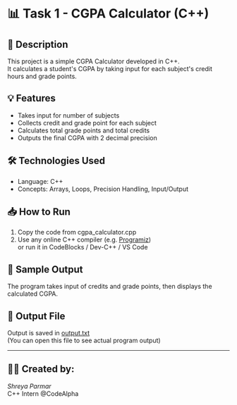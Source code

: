 # 📊 Task 1 - CGPA Calculator (C++)

## 🔎 Description
This project is a simple CGPA Calculator developed in C++.  
It calculates a student's CGPA by taking input for each subject's credit hours and grade points.

## 💡 Features
- Takes input for number of subjects
- Collects credit and grade point for each subject
- Calculates total grade points and total credits
- Outputs the final CGPA with 2 decimal precision

## 🛠️ Technologies Used
- Language: C++
- Concepts: Arrays, Loops, Precision Handling, Input/Output

## 📥 How to Run
1. Copy the code from cgpa_calculator.cpp
2. Use any online C++ compiler (e.g. [Programiz](https://www.programiz.com/cpp-programming/online-compiler))  
   or run it in CodeBlocks / Dev-C++ / VS Code

## 📌 Sample Output
The program takes input of credits and grade points, then displays the calculated CGPA.

## 📄 Output File
Output is saved in [output.txt](output.txt)  
(You can open this file to see actual program output)

---

## 👩‍💻 Created by:
*Shreya Parmar*  
C++ Intern @CodeAlpha